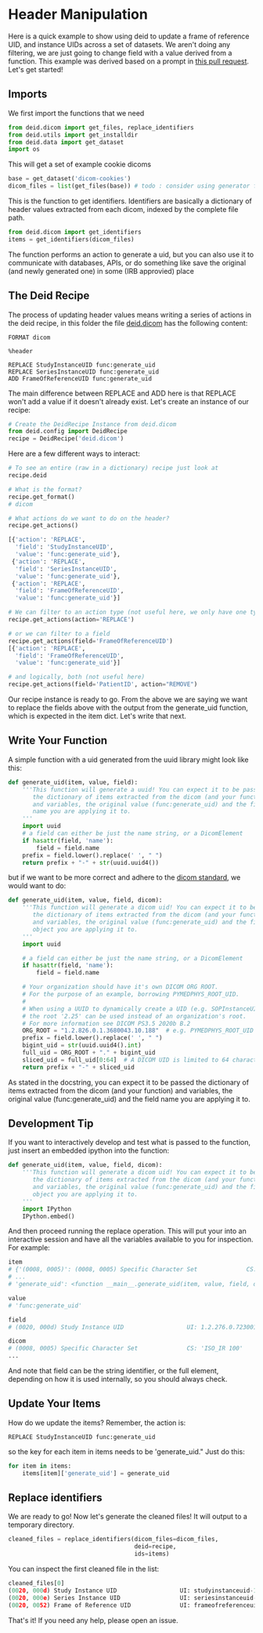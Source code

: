 # Header Manipulation

Here is a quick example to show using deid to update a frame of reference UID,
and instance UIDs across a set of datasets. We aren't doing any filtering, we are just going to
change field with a value derived from a function. This example
was derived based on a prompt in [this pull request](https://github.com/pydicom/contrib-pydicom/pull/14).
Let's get started!

## Imports
We first import the functions that we need

```python
from deid.dicom import get_files, replace_identifiers
from deid.utils import get_installdir
from deid.data import get_dataset
import os
```

This will get a set of example cookie dicoms

```python
base = get_dataset('dicom-cookies')
dicom_files = list(get_files(base)) # todo : consider using generator functionality
```

This is the function to get identifiers. Identifiers are basically a dictionary
of header values extracted from each dicom, indexed by the complete file path.

```python
from deid.dicom import get_identifiers
items = get_identifiers(dicom_files)
```

The function performs an action to generate a uid, but you can also use
it to communicate with databases, APIs, or do something like
save the original (and newly generated one) in some (IRB approvied) place

## The Deid Recipe
The process of updating header values means writing a series of actions
in the deid recipe, in this folder the file [deid.dicom](deid.dicom) has the
following content:

```
FORMAT dicom

%header

REPLACE StudyInstanceUID func:generate_uid
REPLACE SeriesInstanceUID func:generate_uid
ADD FrameOfReferenceUID func:generate_uid
```

The main difference between REPLACE and ADD here is that REPLACE won't add
a value if it doesn't already exist.  Let's create an instance of our recipe:

```python
# Create the DeidRecipe Instance from deid.dicom
from deid.config import DeidRecipe
recipe = DeidRecipe('deid.dicom')
```

Here are a few different ways to interact:

```python
# To see an entire (raw in a dictionary) recipe just look at
recipe.deid

# What is the format?
recipe.get_format()
# dicom

# What actions do we want to do on the header?
recipe.get_actions()

[{'action': 'REPLACE',
  'field': 'StudyInstanceUID',
  'value': 'func:generate_uid'},
 {'action': 'REPLACE',
  'field': 'SeriesInstanceUID',
  'value': 'func:generate_uid'},
 {'action': 'REPLACE',
  'field': 'FrameOfReferenceUID',
  'value': 'func:generate_uid'}]

# We can filter to an action type (not useful here, we only have one type)
recipe.get_actions(action='REPLACE')

# or we can filter to a field
recipe.get_actions(field='FrameOfReferenceUID')
[{'action': 'REPLACE',
  'field': 'FrameOfReferenceUID',
  'value': 'func:generate_uid'}]

# and logically, both (not useful here)
recipe.get_actions(field='PatientID', action="REMOVE")
```

Our recipe instance is ready to go. From the above we are saying we want to replace the fields above with the
output from the generate_uid function, which is expected in the item dict. Let's write
that next.

## Write Your Function

A simple function with a uid generated from the uuid library might look like
this:

```python
def generate_uid(item, value, field):
    '''This function will generate a uuid! You can expect it to be passed
       the dictionary of items extracted from the dicom (and your function)
       and variables, the original value (func:generate_uid) and the field
       name you are applying it to.
    '''
    import uuid
    # a field can either be just the name string, or a DicomElement
    if hasattr(field, 'name'):
        field = field.name
    prefix = field.lower().replace(' ', " ")
    return prefix + "-" + str(uuid.uuid4())

```

but if we want to be more correct and adhere to the [dicom standard](http://dicom.nema.org/medical/Dicom/2017c/output/chtml/part05/chapter_B.html), we would want
to do:

```python
def generate_uid(item, value, field, dicom):
    '''This function will generate a dicom uid! You can expect it to be passed
       the dictionary of items extracted from the dicom (and your function)
       and variables, the original value (func:generate_uid) and the field
       object you are applying it to.
    '''
    import uuid

    # a field can either be just the name string, or a DicomElement
    if hasattr(field, 'name'):
        field = field.name

    # Your organization should have it's own DICOM ORG ROOT.
    # For the purpose of an example, borrowing PYMEDPHYS_ROOT_UID.
    #
    # When using a UUID to dynamically create a UID (e.g. SOPInstanceUID),
    # the root '2.25' can be used instead of an organization's root.
    # For more information see DICOM PS3.5 2020b B.2
    ORG_ROOT = "1.2.826.0.1.3680043.10.188"  # e.g. PYMEDPHYS_ROOT_UID
    prefix = field.lower().replace(' ', " ")
    bigint_uid = str(uuid.uuid4().int)
    full_uid = ORG_ROOT + "." + bigint_uid
    sliced_uid = full_uid[0:64]  # A DICOM UID is limited to 64 characters
    return prefix + "-" + sliced_uid
```

As stated in the docstring, you can expect it to be passed the dictionary of
items extracted from the dicom (and your function) and variables, the
original value (func:generate_uid) and the field name you are applying it to.

## Development Tip

If you want to interactively develop and test what is passed to the function,
just insert an embedded ipython into the function:

```python
def generate_uid(item, value, field, dicom):
    '''This function will generate a dicom uid! You can expect it to be passed
       the dictionary of items extracted from the dicom (and your function)
       and variables, the original value (func:generate_uid) and the field
       object you are applying it to.
    '''
    import IPython
    IPython.embed()
```

And then proceed running the replace operation. This will put your into an
interactive session and have all the variables available to you for inspection.
For example:

```python
item
# {'(0008, 0005)': (0008, 0005) Specific Character Set              CS: 'ISO_IR 100'  [SpecificCharacterSet],
# ...
# 'generate_uid': <function __main__.generate_uid(item, value, field, dicom)>}

value
# 'func:generate_uid'

field
# (0020, 000d) Study Instance UID                  UI: 1.2.276.0.7230010.3.1.2.8323329.5329.1495927169.580350  [StudyInstanceUID]

dicom
# (0008, 0005) Specific Character Set              CS: 'ISO_IR 100'
...
```

And note that field can be the string identifier, or the full element, depending
on how it is used internally, so you should always check.

## Update Your Items

How do we update the items? Remember, the action is:

```
REPLACE StudyInstanceUID func:generate_uid
```

so the key for each item in items needs to be 'generate_uid." Just do this:

```python
for item in items:
    items[item]['generate_uid'] = generate_uid
```

## Replace identifiers
We are ready to go! Now let's generate the cleaned files! It will output to a
temporary directory.

```python
cleaned_files = replace_identifiers(dicom_files=dicom_files,
                                    deid=recipe,
                                    ids=items)

```

You can inspect the first cleaned file in the list:

```python
cleaned_files[0]
(0020, 000d) Study Instance UID                  UI: studyinstanceuid-1.2.826.0.1.3680043.10.188.1803528571851574950019323462792270863
(0020, 000e) Series Instance UID                 UI: seriesinstanceuid-1.2.826.0.1.3680043.10.188.1218768560803332968447018964651707696
(0020, 0052) Frame of Reference UID              UI: frameofreferenceuid-1.2.826.0.1.3680043.10.188.3138524385829221974514732538424409758
```

That's it! If you need any help, please open an issue.
